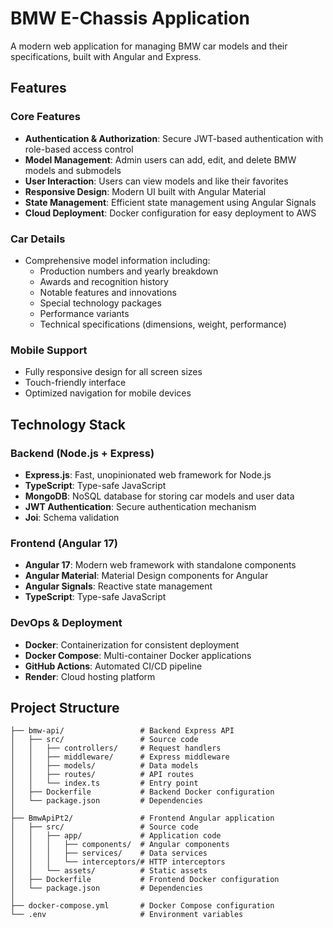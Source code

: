 # BMW E-Chassis Application

A modern web application for managing BMW car models and their specifications, built with Angular and Express.

## Features

### Core Features

- **Authentication & Authorization**: Secure JWT-based authentication with role-based access control
- **Model Management**: Admin users can add, edit, and delete BMW models and submodels
- **User Interaction**: Users can view models and like their favorites
- **Responsive Design**: Modern UI built with Angular Material
- **State Management**: Efficient state management using Angular Signals
- **Cloud Deployment**: Docker configuration for easy deployment to AWS

### Car Details
- Comprehensive model information including:
  - Production numbers and yearly breakdown
  - Awards and recognition history
  - Notable features and innovations
  - Special technology packages
  - Performance variants
  - Technical specifications (dimensions, weight, performance)

### Mobile Support
- Fully responsive design for all screen sizes
- Touch-friendly interface
- Optimized navigation for mobile devices

## Technology Stack

### Backend (Node.js + Express)
- **Express.js**: Fast, unopinionated web framework for Node.js
- **TypeScript**: Type-safe JavaScript
- **MongoDB**: NoSQL database for storing car models and user data
- **JWT Authentication**: Secure authentication mechanism
- **Joi**: Schema validation

### Frontend (Angular 17)
- **Angular 17**: Modern web framework with standalone components
- **Angular Material**: Material Design components for Angular
- **Angular Signals**: Reactive state management
- **TypeScript**: Type-safe JavaScript

### DevOps & Deployment
- **Docker**: Containerization for consistent deployment
- **Docker Compose**: Multi-container Docker applications
- **GitHub Actions**: Automated CI/CD pipeline
- **Render**: Cloud hosting platform

## Project Structure

```
├── bmw-api/                 # Backend Express API
│   ├── src/                 # Source code
│   │   ├── controllers/     # Request handlers
│   │   ├── middleware/      # Express middleware
│   │   ├── models/          # Data models
│   │   ├── routes/          # API routes
│   │   └── index.ts         # Entry point
│   ├── Dockerfile           # Backend Docker configuration
│   └── package.json         # Dependencies
│
├── BmwApiPt2/               # Frontend Angular application
│   ├── src/                 # Source code
│   │   ├── app/             # Application code
│   │   │   ├── components/  # Angular components
│   │   │   ├── services/    # Data services
│   │   │   └── interceptors/# HTTP interceptors
│   │   └── assets/          # Static assets
│   ├── Dockerfile           # Frontend Docker configuration
│   └── package.json         # Dependencies
│
├── docker-compose.yml       # Docker Compose configuration
└── .env                     # Environment variables
```
